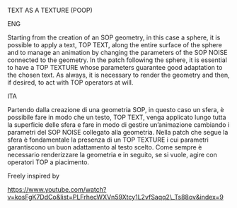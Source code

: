 ﻿TEXT AS A TEXTURE (POOP)



ENG

Starting from the creation of an SOP geometry, in this case a sphere, it is possible to apply a text, TOP TEXT, along the entire surface of the sphere and to manage an animation by changing the parameters of the SOP NOISE connected to the geometry. In the patch following the sphere, it is essential to have a TOP TEXTURE whose parameters guarantee good adaptation to the chosen text. As always, it is necessary to render the geometry and then, if desired, to act with TOP operators at will. 

ITA

Partendo dalla creazione di una geometria SOP, in questo caso un sfera, è possibile fare in modo che un testo, TOP TEXT, venga applicato lungo tutta la superficie delle sfera e fare in modo di gestire un’animazione cambiando i parametri del SOP NOISE collegato alla geometria. Nella patch che segue la sfera è fondamentale la presenza di un TOP TEXTURE i cui parametri garantiscono un buon adattamento al testo scelto. Come sempre è necessario renderizzare la geometria e in seguito, se si vuole, agire con operatori TOP a piacimento. 


Freely inspired by

https://www.youtube.com/watch?v=kosFgK7DdCo&list=PLFrhecWXVn59Xtcy1L2vfSaqq2\_Ts88ov&index=9
